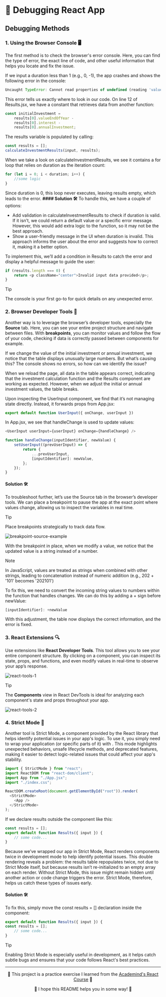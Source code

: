 # 🐛 Debugging React App

## Debugging Methods

### 1. Using the Browser Console 🖥️

The first method is to check the browser's error console. Here, you can find the type of error, the exact line of code, and other useful information that helps you locate and fix the issue.

If we input a duration less than 1 (e.g., 0, -1), the app crashes and shows the following error in the console:
```javascript
Uncaught TypeError: Cannot read properties of undefined (reading 'valueEndOfYear') at Results (Results.jsx:12:16)
```
This error tells us exactly where to look in our code. On line 12 of Results.jsx, we have a constant that retrieves data from another function:
```javascript
const initialInvestment = 
    results[0].valueEndOfYear - 
    results[0].interest - 
    results[0].annualInvestment;
```
The results variable is populated by calling:
```javascript
const results = [];
calculateInvestmentResults(input, results);
```
When we take a look on calculateInvestmentResults, we see it contains a for loop that relies on duration as the iteration count:
```javascript
for (let i = 0; i < duration; i++) {
    //some logic
}
```
Since duration is 0, this loop never executes, leaving results empty, which leads to the error.
**#### Solution 🛠️**
To handle this, we have a couple of options:

- Add validation in calculateInvestmentResults to check if duration is valid. If it isn’t, we could return a default value or a specific error message. However, this would add extra logic to the function, so it may not be the best approach.
- Show a user-friendly message in the UI when duration is invalid. This approach informs the user about the error and suggests how to correct it, making it a better option.

To implement this, we’ll add a condition in Results to catch the error and display a helpful message to guide the user:
```javascript
if (results.length === 0) {
    return <p className="center">Invalid input data provided</p>;
}
```
> [!TIP]
> The console is your first go-to for quick details on any unexpected error.

### 2. Browser Developer Tools 🧰

Another way is to leverage the browser’s developer tools, especially the **Source** tab. Here, you can see your entire project structure and navigate between files. 
With **breakpoints**, you can monitor values and follow the flow of your code, checking if data is correctly passed between components for example.

If we change the value of the initial investment or annual investment, we notice that the table displays unusually large numbers. 
But what’s causing this? The console shows no errors, so how can we identify the issue?

When we reload the page, all data in the table appears correct, indicating that the investment calculation function and the Results component are working as expected. 
However, when we adjust the initial or annual investment values, the table breaks.

Upon inspecting the UserInput component, we find that it’s not managing state directly. Instead, it forwards props from App.jsx:
```javascript
export default function UserInput({ onChange, userInput })
```
In App.jsx, we see that handleChange is used to update values:
```javascript
<UserInput userInput={userInput} onChange={handleChange} />

function handleChange(inputIdentifier, newValue) {
    setUserInput((prevUserInput) => {
        return {
            ...prevUserInput,
            [inputIdentifier]: newValue,
        };
    });
}
```
#### Solution 🛠️
To troubleshoot further, let’s use the Source tab in the browser’s developer tools. 
We can place a breakpoint to pause the app at the exact point where values change, allowing us to inspect the variables in real time.
> [!TIP]
>  Place breakpoints strategically to track data flow.

![breakpoint-source-example](https://github.com/user-attachments/assets/8f2671de-1865-4768-a550-d08a1a642c40)

With the breakpoint in place, when we modify a value, we notice that the updated value is a string instead of a number. 
> [!NOTE]
> In JavaScript, values are treated as strings when combined with other strings, leading to concatenation instead of numeric addition (e.g., 202 + '101' becomes '202101')

To fix this, we need to convert the incoming string values to numbers within the function that handles changes. We can do this by adding a + sign before newValue:
```javascript
[inputIdentifier]: +newValue
```
With this adjustment, the table now displays the correct information, and the error is fixed.

### 3. React Extensions 🔍

Use extensions like **React Developer Tools**. This tool allows you to see your entire component structure. 
By clicking on a component, you can inspect its state, props, and functions, and even modify values in real-time to observe your app’s response.

![react-tools-1](https://github.com/user-attachments/assets/9e34fcbc-0d5c-4191-8129-38aa1bff2858)

> [!TIP]
>  The **Components** view in React DevTools is ideal for analyzing each component's state and props throughout your app.

![react-tools-2](https://github.com/user-attachments/assets/b216be95-7312-4e2e-8478-8e9646eac479)

### 4. Strict Mode 🚨
Another tool is Strict Mode, a component provided by the React library that helps identify potential issues in your app's logic. 
To use it, you simply need to wrap your application (or specific parts of it) with <StrictMode>. 
This mode highlights unexpected behaviors, unsafe lifecycle methods, and deprecated features, making it easier to detect logic-related issues that could affect your app's stability.
```javascript
import { StrictMode } from "react";
import ReactDOM from "react-dom/client";
import App from "./App.jsx";
import "./index.css";

ReactDOM.createRoot(document.getElementById("root")).render(
  <StrictMode>
    <App />
  </StrictMode>
);
```
If we declare results outside the component like this:
```javascript
const results = [];
export default function Results({ input }) {
    // some code...
}
```
Because we’ve wrapped our app in Strict Mode, React renders components twice in development mode to help identify potential issues. 
This double rendering reveals a problem: the results table repopulates twice, not due to Strict Mode itself, but because results isn’t re-initialized to an empty array on each render.
Without Strict Mode, this issue might remain hidden until another action or code change triggers the error. Strict Mode, therefore, helps us catch these types of issues early.

#### Solution 🛠️
To fix this, simply move the const results = [] declaration inside the component:
```javascript
export default function Results({ input }) {
const results = [];
    // some code...
}
```
> [!TIP]
> Enabling Strict Mode is especially useful in development, as it helps catch subtle bugs and ensures that your code follows React's best practices.

---
<p align="center">🌟 This project is a practice exercise I learned from the <a href='https://www.udemy.com/course/react-the-complete-guide-incl-redux/?couponCode=ST7MT110524'>Academind's React Course</a> 🌟</p>
<p align="center">🐸 I hope this README helps you in some way! 🐸</p>


